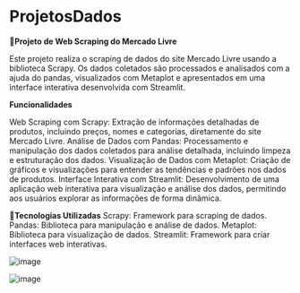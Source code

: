 # ProjetosDados

🛒**Projeto de Web Scraping do Mercado Livre**

Este projeto realiza o scraping de dados do site Mercado Livre usando a biblioteca Scrapy. Os dados coletados são processados e analisados com a ajuda do pandas, visualizados com Metaplot e apresentados em uma interface interativa desenvolvida com Streamlit.

**Funcionalidades**

Web Scraping com Scrapy: Extração de informações detalhadas de produtos, incluindo preços, nomes e categorias, diretamente do site Mercado Livre.
Análise de Dados com Pandas: Processamento e manipulação dos dados coletados para análise detalhada, incluindo limpeza e estruturação dos dados.
Visualização de Dados com Metaplot: Criação de gráficos e visualizações para entender as tendências e padrões nos dados de produtos.
Interface Interativa com Streamlit: Desenvolvimento de uma aplicação web interativa para visualização e análise dos dados, permitindo aos usuários explorar as informações de forma dinâmica.

📑**Tecnologias Utilizadas**
Scrapy: Framework para scraping de dados.
Pandas: Biblioteca para manipulação e análise de dados.
Metaplot: Biblioteca para visualização de dados.
Streamlit: Framework para criar interfaces web interativas.

![image](https://github.com/user-attachments/assets/c6d02804-ca72-4514-93a7-5f4e28e2a4e3)

![image](https://github.com/user-attachments/assets/17fd0d45-fd4f-4b48-af13-e064537a5edf)



